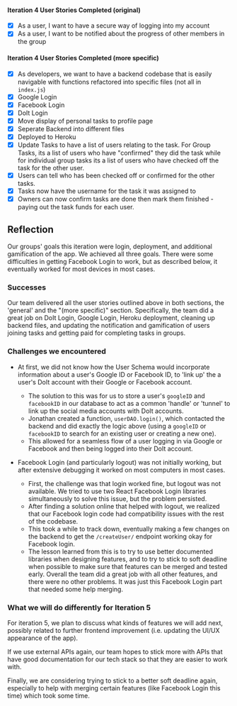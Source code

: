 #### Iteration 4 User Stories Completed (original)
- [x] As a user, I want to have a secure way of logging into my account
- [x] As a user, I want to be notified about the progress of other members in the group

#### Iteration 4 User Stories Completed (more specific)
- [X] As developers, we want to have a backend codebase that is easily navigable with functions refactored into specific files (not all in `index.js`)
- [x] Google Login
- [x] Facebook Login
- [x] DoIt Login
- [x] Move display of personal tasks to profile page
- [X] Seperate Backend into different files
- [X] Deployed to Heroku
- [X] Update Tasks to have a list of users relating to the task. For Group Tasks, its a list of users who have "confirmed" they did the task while for individual group tasks its a list of users who have checked off the task for the other user.
- [X] Users can tell who has been checked off or confirmed for the other tasks.
- [X] Tasks now have the username for the task it was assigned to
- [X] Owners can now confirm tasks are done then mark them finished - paying out the task funds for each user.

## Reflection

Our groups' goals this iteration were login, deployment, and additional gamification of the app. We achieved all three goals. There were some difficulties in getting Facebook Login to work, but as described below, it eventually worked for most devices in most cases.

### Successes
Our team delivered all the user stories outlined above in both sections, the 'general' and the "(more specific)" section. Specifically, the team did a great job on DoIt Login, Google Login, Heroku deployment, cleaning up backend files, and updating the notification and gamification of users joining tasks and getting paid for completing tasks in groups.

### Challenges we encountered
- At first, we did not know how the User Schema would incorporate information about a user's Google ID or Facebook ID, to 'link up' the a user's DoIt account with their Google or Facebook account.
  - The solution to this was for us to store a user's `googleID` and `facebookID` in our database to act as a common 'handle' or 'tunnel' to link up the social media accounts with DoIt accounts.
  - Jonathan created a function, `userDAO.login()`, which contacted the backend and did exactly the logic above (using a `googleID` or `facebookID` to search for an existing user or creating a new one).
  - This allowed for a seamless flow of a user logging in via Google or Facebook and then being logged into their DoIt account.

- Facebook Login (and particularly logout) was not initially working, but after extensive debugging it worked on most computers in most cases.
  - First, the challenge was that login worked fine, but logout was not available. We tried to use two React Facebook Login libraries simultaneously to solve this issue, but the problem persisted.
  - After finding a solution online that helped with logout, we realized that our Facebook login code had compatibility issues with the rest of the codebase.
  - This took a while to track down, eventually making a few changes on the backend to get the `/createUser/` endpoint working okay for Facebook login.
  - The lesson learned from this is to try to use better documented libraries when designing features, and to try to stick to soft deadline when possible to make sure that features can be merged and tested early. Overall the team did a great job with all other features, and there were no other problems. It was just this Facebook Login part that needed some help merging.

### What we will do differently for Iteration 5
For iteration 5, we plan to discuss what kinds of features we will add next, possibly related to further frontend improvement (i.e. updating the UI/UX appearance of the app).

If we use external APIs again, our team hopes to stick more with APIs that have good documentation for our tech stack so that they are easier to work with.

Finally, we are considering trying to stick to a better soft deadline again, especially to help with merging certain features (like Facebook Login this time) which took some time.
